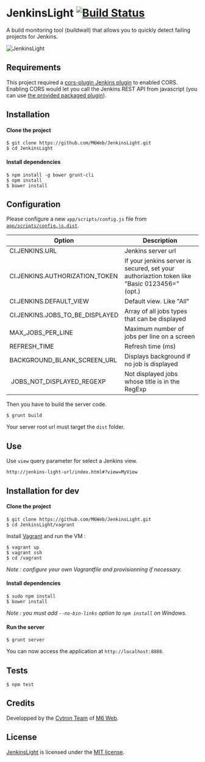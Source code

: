 # JenkinsLight [![Build Status](https://api.travis-ci.org/M6Web/JenkinsLight.png?branch=master)](http://travis-ci.org/M6Web/JenkinsLight)

A build monitoring tool (buildwall) that allows you to quickly detect failing projects for Jenkins.

![JenkinsLight](http://img818.imageshack.us/img818/6423/mz5c.png "JenkinsLight")

## Requirements

This project required a [cors-plugin Jenkins plugin](https://github.com/jhinrichsen/cors-plugin) to enabled CORS.
Enabling CORS would let you call the Jenkins REST API from javascript (you can use [the provided packaged plugin](bin/cors.hpi)).

## Installation

#### Clone the project

```
$ git clone https://github.com/M6Web/JenkinsLight.git
$ cd JenkinsLight
```

#### Install dependencies

```
$ npm install -g bower grunt-cli
$ npm install
$ bower install
```

## Configuration

Please configure a new `app/scripts/config.js` file from [`app/scripts/config.js.dist`](app/scripts/config.js.dist).

| Option | Description |
|--------|-------------|
| CI.JENKINS.URL | Jenkins server url |
| CI.JENKINS.AUTHORIZATION_TOKEN | If your jenkins server is secured, set your authoriaztion token like "Basic 0123456=" (opt.) |
| CI.JENKINS.DEFAULT_VIEW | Default view. Like "All"|
| CI.JENKINS.JOBS_TO_BE_DISPLAYED | Array of all jobs types that can be displayed |
| MAX_JOBS_PER_LINE | Maximum number of jobs per line on a screen |
| REFRESH_TIME | Refresh time (ms) |
| BACKGROUND_BLANK_SCREEN_URL | Displays background if no job is displayed |
| JOBS_NOT_DISPLAYED_REGEXP | Not displayed jobs whose title is in the RegExp |


Then you have to build the server code.

```shell
$ grunt build
```

Your server root url must target the `dist` folder.

## Use

Use `view` query parameter for select a Jenkins view.

```
http://jenkins-light-url/index.html#?view=MyView
```

## Installation for dev

#### Clone the project

```
$ git clone https://github.com/M6Web/JenkinsLight.git
$ cd JenkinsLight/vagrant
```

Install [Vagrant](http://www.vagrantup.com/downloads) and run the VM :

```
$ vagrant up
$ vagrant ssh
$ cd /vagrant
```

*Note : configure your own Vagrantfile and provisionning if necessary.*

#### Install dependencies

```
$ sudo npm install
$ bower install
```

*Note : you must add `--no-bin-links` option to `npm install` on Windows.*

#### Run the server

```
$ grunt server
```

You can now access the application at `http://localhost:8888`.

## Tests

```shell
$ npm test
```

## Credits

Developped by the [Cytron Team](http://cytron.fr/) of [M6 Web](http://tech.m6web.fr/).

## License

[JenkinsLight](https://github.com/M6Web/JenkinsLight) is licensed under the [MIT license](LICENSE).
